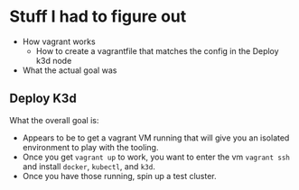 # Stuff I had to figure out

- How vagrant works
  - How to create a vagrantfile that matches the config in the Deploy k3d node
- What the actual goal was

## Deploy K3d

What the overall goal is:

- Appears to be to get a vagrant VM running that will give you an isolated environment to play with the tooling.
- Once you get `vagrant up` to work, you want to enter the vm `vagrant ssh` and install `docker`, `kubectl`, and `k3d`.
- Once you have those running, spin up a test cluster.
